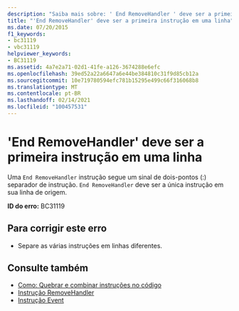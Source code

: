 ```yaml
---
description: "Saiba mais sobre: ' End RemoveHandler ' deve ser a primeira instrução em uma linha"
title: "'End RemoveHandler' deve ser a primeira instrução em uma linha"
ms.date: 07/20/2015
f1_keywords:
- bc31119
- vbc31119
helpviewer_keywords:
- BC31119
ms.assetid: 4a7e2a71-02d1-41fe-a126-3674288e6efc
ms.openlocfilehash: 39ed52a22a6647a6e44be384810c31f9d85cb12a
ms.sourcegitcommit: 10e719780594efc781b15295e499c66f316068b8
ms.translationtype: MT
ms.contentlocale: pt-BR
ms.lasthandoff: 02/14/2021
ms.locfileid: "100457531"
---
```

# <a name="end-removehandler-must-be-the-first-statement-on-a-line"></a>'End RemoveHandler' deve ser a primeira instrução em uma linha

Uma `End RemoveHandler` instrução segue um sinal de dois-pontos (:) separador de instrução. `End RemoveHandler` deve ser a única instrução em sua linha de origem.  
  
 **ID do erro:** BC31119  
  
## <a name="to-correct-this-error"></a>Para corrigir este erro  
  
- Separe as várias instruções em linhas diferentes.  
  
## <a name="see-also"></a>Consulte também

- [Como: Quebrar e combinar instruções no código](../programming-guide/program-structure/how-to-break-and-combine-statements-in-code.md)
- [Instrução RemoveHandler](../language-reference/statements/removehandler-statement.md)
- [Instrução Event](../language-reference/statements/event-statement.md)
